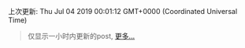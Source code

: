 
  
 上次更新: Thu Jul 04 2019 00:01:12 GMT+0000 (Coordinated Universal Time) 

 > 仅显示一小时内更新的post, [更多...](screenshots/)
  